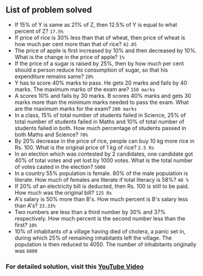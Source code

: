 ## List of problem solved

- If 15% of Y is same as 21% of Z, then 12.5% of Y is equal to what percent of Z? `17.5%`
- If price of rice is 30% less than that of wheat, then price of wheat is how much per cent more than that of rice? `42.85`
- The price of apple is first increased by 10% and then decreased by 10%. What is the change in the price of apple? `1%`
- If the price of a sugar is raised by 25%, then by how much per cent should a person reduce his consumption of sugar, so that his expenditure remains same? `20%`
- Y has to score 40% marks to pass. He gets 20 marks and fails by 40 marks. The maximum marks of the exam are? `150 marks`
- A scores 10% and fails by 30 marks. B scores 40% marks and gets 30 marks more than the minimum marks needed to pass the exam. What are the maximum marks for the exam? `200 marks`
- In a class, 15% of total number of students failed in Science, 25% of total number of students failed in Maths and 10% of total number of students failed in both. How much percentage of students passed in both Maths and Science? `70%`
- By 20% decrease in the price of rice, people can buy 10 kg more rice in Rs. 100. What is the original price of 1 kg of rice? `2.5 Rs`
- In an election which was contested by 2 candidates, one candidate got 40% of total votes and yet lost by 1000 votes. What is the total number of votes casted in the election? `5000`
- In a country 55% population is female. 80% of the male population is literate. How much of females are literate if total literacy is 58%? `40 %`
- If 20% of an electricity bill is deducted, then Rs. 100 is still to be paid. How much was the original bill? `125 Rs`
- A's salary is 50% more than B's. How much percent is B's salary less than A's? `33.33%`
- Two numbers are less than a third number by 30% and 37% respectively. How much percent is the second number less than the first? `10%`
- 10% of inhabitants of a village having died of cholera, a panic set in, during which 25% of remaining inhabitants left the village. The population is then reduced to 4050. The number of inhabitants originally was `6000`

### For detailed solution, visit this [YouTube Video](https://www.youtube.com/watch?v=RWdNhJWwzSs)
